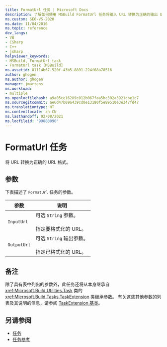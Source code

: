 ```yaml
---
title: FormatUrl 任务 | Microsoft Docs
description: 了解如何使用 MSBuild FormatUrl 任务将输入 URL 转换为正确的输出 URL 格式。
ms.custom: SEO-VS-2020
ms.date: 11/04/2016
ms.topic: reference
dev_langs:
- VB
- CSharp
- C++
- jsharp
helpviewer_keywords:
- MSBuild, FormatUrl task
- FormatUrl task [MSBuild]
ms.assetid: 81114b67-520f-43b5-8891-224f68a78516
author: ghogen
ms.author: ghogen
manager: jmartens
ms.workload:
- multiple
ms.openlocfilehash: a9a05ce16289c012b067faa5bc302a3921cbe1c7
ms.sourcegitcommit: ae6d47b09a439cd0e13180f5e89510e3e347fd47
ms.translationtype: HT
ms.contentlocale: zh-CN
ms.lasthandoff: 02/08/2021
ms.locfileid: "99888090"
---
```

# <a name="formaturl-task"></a>FormatUrl 任务

将 URL 转换为正确的 URL 格式。

## <a name="parameters"></a>参数

 下表描述了 `FormatUrl` 任务的参数。

|参数|说明|
|---------------|-----------------|
|`InputUrl`|可选 `String` 参数。<br /><br /> 指定要格式化的 URL。|
|`OutputUrl`|可选 `String` 输出参数。<br /><br /> 指定已格式化的 URL。|

## <a name="remarks"></a>备注

 除了具有表中列出的参数外，此任务还将从本身继承自 <xref:Microsoft.Build.Utilities.Task> 类的 <xref:Microsoft.Build.Tasks.TaskExtension> 类继承参数。 有关这些其他参数的列表及其说明的信息，请参阅 [TaskExtension 基类](../msbuild/taskextension-base-class.md)。

## <a name="see-also"></a>另请参阅

- [任务](../msbuild/msbuild-tasks.md)
- [任务参考](../msbuild/msbuild-task-reference.md)